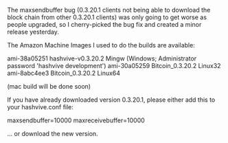 The maxsendbuffer bug (0.3.20.1 clients not being able to download the block chain from other 0.3.20.1 clients) was only going to get
worse as people upgraded, so I cherry-picked the bug fix and created a minor release yesterday.

The Amazon Machine Images I used to do the builds are available:

ami-38a05251 hashvive-v0.3.20.2 Mingw (Windows; Administrator password 'hashvive development')
ami-30a05259 Bitcoin_0.3.20.2 Linux32
ami-8abc4ee3 Bitcoin_0.3.20.2 Linux64

(mac build will be done soon)

If you have already downloaded version 0.3.20.1, please either add this to your hashvive.conf file:

maxsendbuffer=10000
maxreceivebuffer=10000

... or download the new version.
